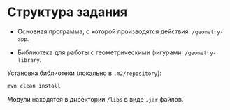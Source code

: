 #  Структура задания

- Основная программа, с которой производятся действия: `/geometry-app`.

- Библиотека для работы с геометрическими фигурами: `/geometry-library`.

Установка библиотеки (локально в `.m2/repository`):

```bash
mvn clean install
```

Модули находятся в директории `/libs` в виде `.jar` файлов.
